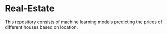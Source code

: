 # Real-Estate
This repository consists of machine learning models predicting the prices of different houses based on location.
